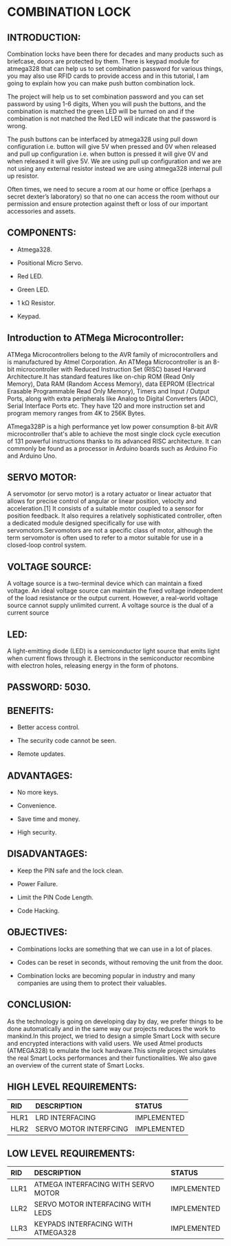 # **COMBINATION LOCK**

## INTRODUCTION:

Combination locks have been there for decades and many products such as briefcase, doors are protected by them. There is keypad module for atmega328 that can help us to set combination password for various things, you may also use RFID cards to provide access and in this tutorial, I am going to explain how you can make push button combination lock.

The project will help us to set combination password and you can set password by using 1-6 digits, When you will push the buttons, and the combination is matched the green LED will be turned on and if the combination is not matched the Red LED will indicate that the password is wrong.

The push buttons can be interfaced by atmega328 using pull down configuration i.e. button will give 5V when pressed and 0V when released and pull up configuration i.e. when button is pressed it will give 0V and when released it will give 5V. We are using pull up configuration and we are not using any external resistor instead we are using atmega328 internal pull up resistor.

Often times, we need to secure a room at our home or office (perhaps a secret dexter’s laboratory) so that no one can access the room without our permission and ensure protection against theft or loss of our important accessories and assets.


## COMPONENTS:

* Atmega328.

* Positional Micro Servo.

* Red LED.

* Green LED.

* 1 kΩ Resistor.

* Keypad.


## Introduction to ATMega Microcontroller:

ATMega Microcontrollers belong to the AVR family of microcontrollers and is manufactured by Atmel Corporation. An ATMega Microcontroller is an 8-bit microcontroller with Reduced Instruction Set (RISC) based Harvard Architecture.It has standard features like on-chip ROM (Read Only Memory), Data RAM (Random Access Memory), data EEPROM (Electrical Erasable Programmable Read Only Memory), Timers and Input / Output Ports, along with extra peripherals like Analog to Digital Converters (ADC), Serial Interface Ports etc. They have 120 and more instruction set and program memory ranges from 4K to 256K Bytes.

ATmega328P is a high performance yet low power consumption 8-bit AVR microcontroller that's able to achieve the most single clock cycle execution of 131 powerful instructions thanks to its advanced RISC architecture. It can commonly be found as a processor in Arduino boards such as Arduino Fio and Arduino Uno.


## SERVO MOTOR:

A servomotor (or servo motor) is a rotary actuator or linear actuator that allows for precise control of angular or linear position, velocity and acceleration.[1] It consists of a suitable motor coupled to a sensor for position feedback. It also requires a relatively sophisticated controller, often a dedicated module designed specifically for use with servomotors.Servomotors are not a specific class of motor, although the term servomotor is often used to refer to a motor suitable for use in a closed-loop control system.


## VOLTAGE SOURCE:

A voltage source is a two-terminal device which can maintain a fixed voltage. An ideal voltage source can maintain the fixed voltage independent of the load resistance or the output current. However, a real-world voltage source cannot supply unlimited current. A voltage source is the dual of a current source


## LED:

A light-emitting diode (LED) is a semiconductor light source that emits light when current flows through it. Electrons in the semiconductor recombine with electron holes, releasing energy in the form of photons.


## PASSWORD: 5030.

## BENEFITS:

* Better access control.

* The security code cannot be seen.

* Remote updates.


## ADVANTAGES:

* No more keys.

* Convenience.

* Save time and money.

* High security.


## DISADVANTAGES:

* Keep the PIN safe and the lock clean.

* Power Failure.

* Limit the PIN Code Length.

* Code Hacking. 


## OBJECTIVES:

* Combinations locks are something that we can use in a lot of places.

* Codes can be reset in seconds, without removing the unit from the door.

* Combination locks are becoming popular in industry and many companies are using them to protect their valuables. 


## CONCLUSION:

As the technology is going on developing day by day, we prefer things to be done automatically and in the same way our projects reduces the work to mankind.In this project, we tried to design a simple Smart Lock with secure and encrypted interactions with valid users. We used Atmel products (ATMEGA328) to emulate the lock hardware.This simple project simulates the real Smart Locks performances and their functionalities. We also gave an overview of the current state of Smart Locks.


## HIGH LEVEL REQUIREMENTS:

|RID|DESCRIPTION|STATUS|
|:--|:----------|:-----|
|HLR1|LRD INTERFACING|IMPLEMENTED|
|HLR2|SERVO MOTOR INTERFCING|IMPLEMENTED|

## LOW LEVEL REQUIREMENTS:

|RID|DESCRIPTION|STATUS|
|:--|:----------|:-----|
|LLR1|ATMEGA INTERFACING WITH SERVO MOTOR|IMPLEMENTED|
|LLR2|SERVO MOTOR INTERFACING WITH LEDS|IMPLEMENTED|
|LLR3|KEYPADS INTERFACING WITH ATMEGA328|IMPLEMENTED|













